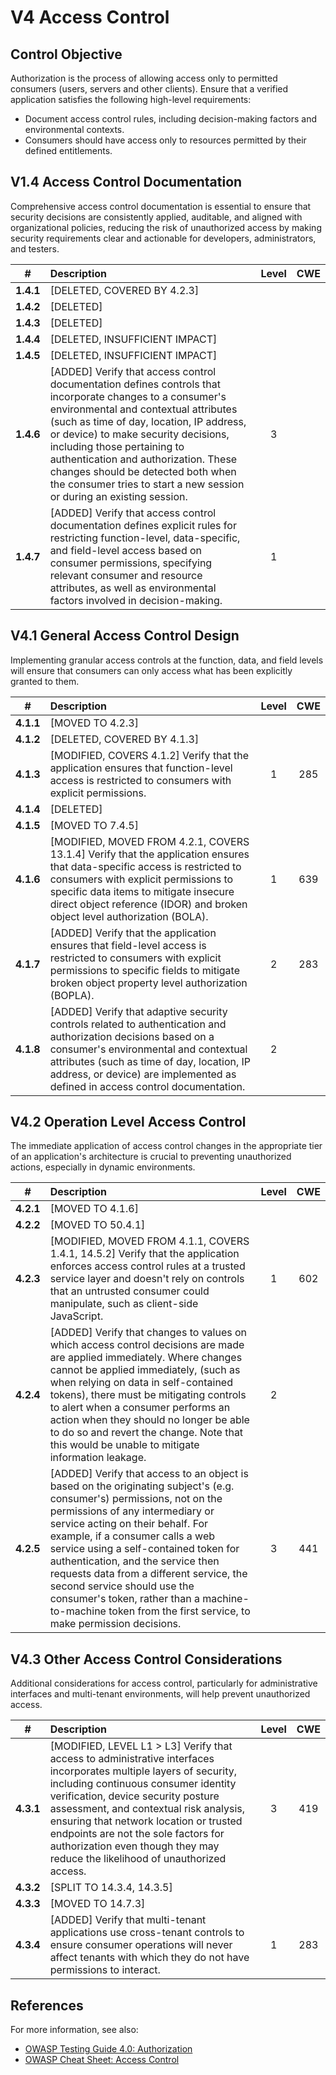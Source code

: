 # V4 Access Control

## Control Objective

Authorization is the process of allowing access only to permitted consumers (users, servers and other clients). Ensure that a verified application satisfies the following high-level requirements:

* Document access control rules, including decision-making factors and environmental contexts.
* Consumers should have access only to resources permitted by their defined entitlements.

## V1.4 Access Control Documentation

Comprehensive access control documentation is essential to ensure that security decisions are consistently applied, auditable, and aligned with organizational policies, reducing the risk of unauthorized access by making security requirements clear and actionable for developers, administrators, and testers.

| # | Description | Level | CWE |
| :---: | :--- | :---: | :---: |
| **1.4.1** | [DELETED, COVERED BY 4.2.3] | | |
| **1.4.2** | [DELETED] | | |
| **1.4.3** | [DELETED] | | |
| **1.4.4** | [DELETED, INSUFFICIENT IMPACT] | | |
| **1.4.5** | [DELETED, INSUFFICIENT IMPACT] | | |
| **1.4.6** | [ADDED] Verify that access control documentation defines controls that incorporate changes to a consumer's environmental and contextual attributes (such as time of day, location, IP address, or device) to make security decisions, including those pertaining to authentication and authorization. These changes should be detected both when the consumer tries to start a new session or during an existing session. | 3 | |
| **1.4.7** | [ADDED] Verify that access control documentation defines explicit rules for restricting function-level, data-specific, and field-level access based on consumer permissions, specifying relevant consumer and resource attributes, as well as environmental factors involved in decision-making. | 1 | |

## V4.1 General Access Control Design

Implementing granular access controls at the function, data, and field levels will ensure that consumers can only access what has been explicitly granted to them.

| # | Description | Level | CWE |
| :---: | :--- | :---: | :---: |
| **4.1.1** | [MOVED TO 4.2.3] | | |
| **4.1.2** | [DELETED, COVERED BY 4.1.3] | | |
| **4.1.3** | [MODIFIED, COVERS 4.1.2] Verify that the application ensures that function-level access is restricted to consumers with explicit permissions. | 1 | 285 |
| **4.1.4** | [DELETED] | | |
| **4.1.5** | [MOVED TO 7.4.5] | | |
| **4.1.6** | [MODIFIED, MOVED FROM 4.2.1, COVERS 13.1.4] Verify that the application ensures that data-specific access is restricted to consumers with explicit permissions to specific data items to mitigate insecure direct object reference (IDOR) and broken object level authorization (BOLA). | 1 | 639 |
| **4.1.7** | [ADDED] Verify that the application ensures that field-level access is restricted to consumers with explicit permissions to specific fields to mitigate broken object property level authorization (BOPLA). | 2 | 283 |
| **4.1.8** | [ADDED] Verify that adaptive security controls related to authentication and authorization decisions based on a consumer's environmental and contextual attributes (such as time of day, location, IP address, or device) are implemented as defined in access control documentation. | 2 | |

## V4.2 Operation Level Access Control

The immediate application of access control changes in the appropriate tier of an application's architecture is crucial to preventing unauthorized actions, especially in dynamic environments.

| # | Description | Level | CWE |
| :---: | :--- | :---: | :---: |
| **4.2.1** | [MOVED TO 4.1.6] | | |
| **4.2.2** | [MOVED TO 50.4.1] | | |
| **4.2.3** | [MODIFIED, MOVED FROM 4.1.1, COVERS 1.4.1, 14.5.2] Verify that the application enforces access control rules at a trusted service layer and doesn't rely on controls that an untrusted consumer could manipulate, such as client-side JavaScript. | 1 | 602 |
| **4.2.4** | [ADDED] Verify that changes to values on which access control decisions are made are applied immediately. Where changes cannot be applied immediately, (such as when relying on data in self-contained tokens), there must be mitigating controls to alert when a consumer performs an action when they should no longer be able to do so and revert the change. Note that this would be unable to mitigate information leakage. | 2 | |
| **4.2.5** | [ADDED] Verify that access to an object is based on the originating subject's (e.g. consumer's) permissions, not on the permissions of any intermediary or service acting on their behalf. For example, if a consumer calls a web service using a self-contained token for authentication, and the service then requests data from a different service, the second service should use the consumer's token, rather than a machine-to-machine token from the first service, to make permission decisions. | 3 | 441 |

## V4.3 Other Access Control Considerations

Additional considerations for access control, particularly for administrative interfaces and multi-tenant environments, will help prevent unauthorized access.

| # | Description | Level | CWE |
| :---: | :--- | :---: | :---: |
| **4.3.1** | [MODIFIED, LEVEL L1 > L3] Verify that access to administrative interfaces incorporates multiple layers of security, including continuous consumer identity verification, device security posture assessment, and contextual risk analysis, ensuring that network location or trusted endpoints are not the sole factors for authorization even though they may reduce the likelihood of unauthorized access. | 3 | 419 |
| **4.3.2** | [SPLIT TO 14.3.4, 14.3.5] | | |
| **4.3.3** | [MOVED TO 14.7.3] | | |
| **4.3.4** | [ADDED] Verify that multi-tenant applications use cross-tenant controls to ensure consumer operations will never affect tenants with which they do not have permissions to interact. | 1 | 283 |

## References

For more information, see also:

* [OWASP Testing Guide 4.0: Authorization](https://owasp.org/www-project-web-security-testing-guide/v41/4-Web_Application_Security_Testing/05-Authorization_Testing/README.html)
* [OWASP Cheat Sheet: Access Control](https://cheatsheetseries.owasp.org/cheatsheets/Access_Control_Cheat_Sheet.html)
